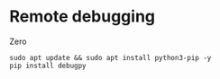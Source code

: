 # Remote debugging

Zero 
```
sudo apt update && sudo apt install python3-pip -y
pip install debugpy
```

